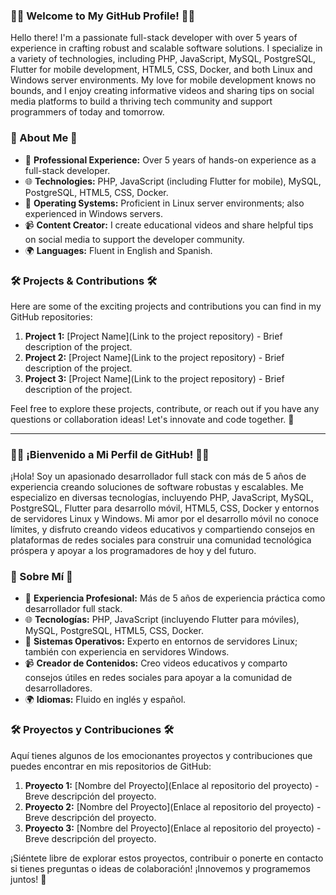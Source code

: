 ### 👨‍💻 Welcome to My GitHub Profile! 👨‍💻

Hello there! I'm a passionate full-stack developer with over 5 years of experience in crafting robust and scalable software solutions. I specialize in a variety of technologies, including PHP, JavaScript, MySQL, PostgreSQL, Flutter for mobile development, HTML5, CSS, Docker, and both Linux and Windows server environments. My love for mobile development knows no bounds, and I enjoy creating informative videos and sharing tips on social media platforms to build a thriving tech community and support programmers of today and tomorrow.

### 🚀 About Me 🚀

- 💼 **Professional Experience:** Over 5 years of hands-on experience as a full-stack developer.
- 🌐 **Technologies:** PHP, JavaScript (including Flutter for mobile), MySQL, PostgreSQL, HTML5, CSS, Docker.
- 🐧 **Operating Systems:** Proficient in Linux server environments; also experienced in Windows servers.
- 📹 **Content Creator:** I create educational videos and share helpful tips on social media to support the developer community.
- 🌍 **Languages:** Fluent in English and Spanish.

### 🛠️ Projects & Contributions 🛠️

Here are some of the exciting projects and contributions you can find in my GitHub repositories:

1. **Project 1:** [Project Name](Link to the project repository) - Brief description of the project.
2. **Project 2:** [Project Name](Link to the project repository) - Brief description of the project.
3. **Project 3:** [Project Name](Link to the project repository) - Brief description of the project.
   
Feel free to explore these projects, contribute, or reach out if you have any questions or collaboration ideas! Let's innovate and code together. 🌟

---

### 👨‍💻 ¡Bienvenido a Mi Perfil de GitHub! 👨‍💻

¡Hola! Soy un apasionado desarrollador full stack con más de 5 años de experiencia creando soluciones de software robustas y escalables. Me especializo en diversas tecnologías, incluyendo PHP, JavaScript, MySQL, PostgreSQL, Flutter para desarrollo móvil, HTML5, CSS, Docker y entornos de servidores Linux y Windows. Mi amor por el desarrollo móvil no conoce límites, y disfruto creando videos educativos y compartiendo consejos en plataformas de redes sociales para construir una comunidad tecnológica próspera y apoyar a los programadores de hoy y del futuro.

### 🚀 Sobre Mí 🚀

- 💼 **Experiencia Profesional:** Más de 5 años de experiencia práctica como desarrollador full stack.
- 🌐 **Tecnologías:** PHP, JavaScript (incluyendo Flutter para móviles), MySQL, PostgreSQL, HTML5, CSS, Docker.
- 🐧 **Sistemas Operativos:** Experto en entornos de servidores Linux; también con experiencia en servidores Windows.
- 📹 **Creador de Contenidos:** Creo videos educativos y comparto consejos útiles en redes sociales para apoyar a la comunidad de desarrolladores.
- 🌍 **Idiomas:** Fluido en inglés y español.

### 🛠️ Proyectos y Contribuciones 🛠️

Aquí tienes algunos de los emocionantes proyectos y contribuciones que puedes encontrar en mis repositorios de GitHub:

1. **Proyecto 1:** [Nombre del Proyecto](Enlace al repositorio del proyecto) - Breve descripción del proyecto.
2. **Proyecto 2:** [Nombre del Proyecto](Enlace al repositorio del proyecto) - Breve descripción del proyecto.
3. **Proyecto 3:** [Nombre del Proyecto](Enlace al repositorio del proyecto) - Breve descripción del proyecto.
   
¡Siéntete libre de explorar estos proyectos, contribuir o ponerte en contacto si tienes preguntas o ideas de colaboración! ¡Innovemos y programemos juntos! 🌟
